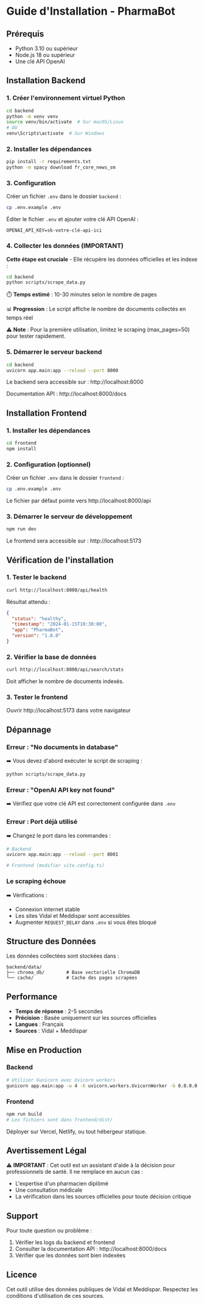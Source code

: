 # Guide d'Installation - PharmaBot

## Prérequis

- Python 3.10 ou supérieur
- Node.js 18 ou supérieur
- Une clé API OpenAI

## Installation Backend

### 1. Créer l'environnement virtuel Python

```bash
cd backend
python -m venv venv
source venv/bin/activate  # Sur macOS/Linux
# OU
venv\Scripts\activate  # Sur Windows
```

### 2. Installer les dépendances

```bash
pip install -r requirements.txt
python -m spacy download fr_core_news_sm
```

### 3. Configuration

Créer un fichier `.env` dans le dossier `backend` :

```bash
cp .env.example .env
```

Éditer le fichier `.env` et ajouter votre clé API OpenAI :

```
OPENAI_API_KEY=sk-votre-clé-api-ici
```

### 4. Collecter les données (IMPORTANT)

**Cette étape est cruciale** - Elle récupère les données officielles et les indexe :

```bash
cd backend
python scripts/scrape_data.py
```

⏱️ **Temps estimé** : 10-30 minutes selon le nombre de pages

📊 **Progression** : Le script affiche le nombre de documents collectés en temps réel

⚠️ **Note** : Pour la première utilisation, limitez le scraping (max_pages=50) pour tester rapidement.

### 5. Démarrer le serveur backend

```bash
cd backend
uvicorn app.main:app --reload --port 8000
```

Le backend sera accessible sur : http://localhost:8000

Documentation API : http://localhost:8000/docs

## Installation Frontend

### 1. Installer les dépendances

```bash
cd frontend
npm install
```

### 2. Configuration (optionnel)

Créer un fichier `.env` dans le dossier `frontend` :

```bash
cp .env.example .env
```

Le fichier par défaut pointe vers http://localhost:8000/api

### 3. Démarrer le serveur de développement

```bash
npm run dev
```

Le frontend sera accessible sur : http://localhost:5173

## Vérification de l'installation

### 1. Tester le backend

```bash
curl http://localhost:8000/api/health
```

Résultat attendu :
```json
{
  "status": "healthy",
  "timestamp": "2024-01-15T10:30:00",
  "app": "PharmaBot",
  "version": "1.0.0"
}
```

### 2. Vérifier la base de données

```bash
curl http://localhost:8000/api/search/stats
```

Doit afficher le nombre de documents indexés.

### 3. Tester le frontend

Ouvrir http://localhost:5173 dans votre navigateur

## Dépannage

### Erreur : "No documents in database"

➡️ Vous devez d'abord exécuter le script de scraping :
```bash
python scripts/scrape_data.py
```

### Erreur : "OpenAI API key not found"

➡️ Vérifiez que votre clé API est correctement configurée dans `.env`

### Erreur : Port déjà utilisé

➡️ Changez le port dans les commandes :
```bash
# Backend
uvicorn app.main:app --reload --port 8001

# Frontend (modifier vite.config.ts)
```

### Le scraping échoue

➡️ Vérifications :
- Connexion internet stable
- Les sites Vidal et Meddispar sont accessibles
- Augmenter `REQUEST_DELAY` dans `.env` si vous êtes bloqué

## Structure des Données

Les données collectées sont stockées dans :

```
backend/data/
├── chroma_db/        # Base vectorielle ChromaDB
└── cache/            # Cache des pages scrapées
```

## Performance

- **Temps de réponse** : 2-5 secondes
- **Précision** : Basée uniquement sur les sources officielles
- **Langues** : Français
- **Sources** : Vidal + Meddispar

## Mise en Production

### Backend

```bash
# Utiliser Gunicorn avec Uvicorn workers
gunicorn app.main:app -w 4 -k uvicorn.workers.UvicornWorker -b 0.0.0.0:8000
```

### Frontend

```bash
npm run build
# Les fichiers sont dans frontend/dist/
```

Déployer sur Vercel, Netlify, ou tout hébergeur statique.

## Avertissement Légal

⚠️ **IMPORTANT** : Cet outil est un assistant d'aide à la décision pour professionnels de santé. Il ne remplace en aucun cas :
- L'expertise d'un pharmacien diplômé
- Une consultation médicale
- La vérification dans les sources officielles pour toute décision critique

## Support

Pour toute question ou problème :
1. Vérifier les logs du backend et frontend
2. Consulter la documentation API : http://localhost:8000/docs
3. Vérifier que les données sont bien indexées

## Licence

Cet outil utilise des données publiques de Vidal et Meddispar. Respectez les conditions d'utilisation de ces sources.
